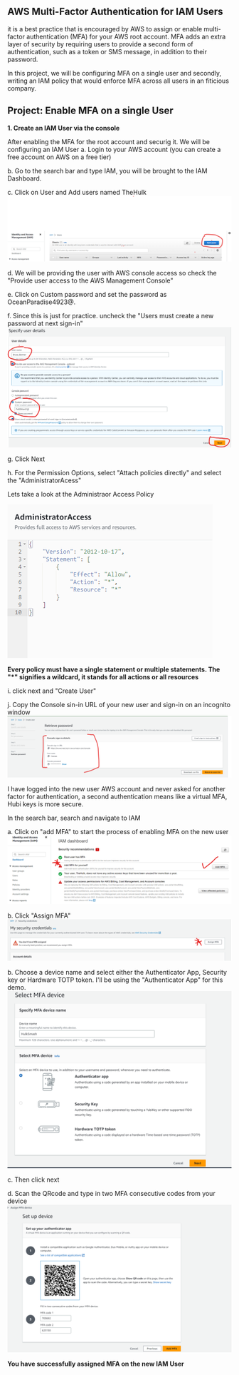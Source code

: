 ## AWS Multi-Factor Authentication for IAM Users ##

it is a best practice that is encouraged by AWS to assign or enable multi-factor authentication (MFA) for your AWS root account. MFA adds an extra layer of security by requiring users to provide a second form of authentication, such as a token or SMS message, in addition to their password.

In this project, we will be configuring MFA on a single user and secondly, writing an IAM policy that would enforce MFA across all users in an fiticious company.

## Project: Enable MFA on a single User ##

**1. Create an IAM User via the console**

After enabling the MFA for the root account and securig it. We will be configuring an IAM User
a. Login to your AWS account (you can create a free account on AWS on a free tier)

b. Go to the search bar and type IAM, you will be brought to the IAM Dashboard.

c. Click on User and Add users named TheHulk
![add Users](../iam-enable-mfa-policy/images/iam1.png)

d. We will be providing the user with AWS console access so check the "Provide user access to the AWS Management Console"

e. Click on Custom password and set the password as OceanParadise4923@.

f. Since this is just for practice. uncheck the "Users must create a new password at next sign-in"
![user details](../iam-enable-mfa-policy/images/iam2.png)

g. Click Next

h. For the Permission Options, select "Attach policies directly" and select the "AdministratorAcess"

Lets take a look at the Administraor Access Policy

![Permission policies](../iam-enable-mfa-policy/images/iam8.png)

**Every policy must have a single statement or multiple statements. The "*" signifies a wildcard, it stands for all actions or all resources**


i. click next and "Create User"

j. Copy the Console sin-in URL of your new user and sign-in on an incognito window
![Console login url](../iam-enable-mfa-policy/images/iam3.png)

I have logged into the new user AWS account and never asked for another factor for authentication, a second authentication means like a virtual MFA, Hubi keys is more secure.

In the search bar, search and navigate to IAM

a. Click on "add MFA" to start the process of enabling MFA on the new user
![IAM Dashboard](../iam-enable-mfa-policy/images/iam4.png)

b. Click "Assign MFA"
![My_security_Credentials](../iam-enable-mfa-policy/images/iam5.png)

b. Choose a device name and select either the Authenticator App, Security key or Hardware TOTP token. I'll be using the "Authenticator App" for this demo.
![MFA device](../iam-enable-mfa-policy/images/iam6.png)

c. Then click next

d. Scan the QRcode and type in two MFA consecutive codes from your device
![Device Setup](../iam-enable-mfa-policy/images/iam7.png)

**You have successfully assigned MFA on the new IAM User**



